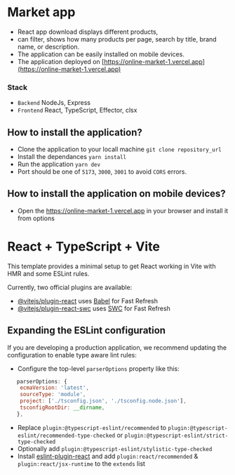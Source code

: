# Market app
- React app download displays different products,
- can filter, shows how many products per page, search by title, brand name, or description. 
- The application can be easily installed on mobile devices.
- The application deployed on [https://online-market-1.vercel.app](https://online-market-1.vercel.app)


### Stack
- `Backend` NodeJs, Express
- `Frontend` React, TypeScript, Effector, clsx

## How to install the application?
- Clone the application to your locall machine `git clone repository_url`
- Install the dependances `yarn install` 
- Run the application `yarn dev`
- Port should be one of `5173`, `3000`, `3001` to avoid `CORS` errors.

## How to install the application on mobile devices?
- Open the https://online-market-1.vercel.app in your browser and install it from options



# React + TypeScript + Vite

This template provides a minimal setup to get React working in Vite with HMR and some ESLint rules.

Currently, two official plugins are available:

- [@vitejs/plugin-react](https://github.com/vitejs/vite-plugin-react/blob/main/packages/plugin-react/README.md) uses [Babel](https://babeljs.io/) for Fast Refresh
- [@vitejs/plugin-react-swc](https://github.com/vitejs/vite-plugin-react-swc) uses [SWC](https://swc.rs/) for Fast Refresh

## Expanding the ESLint configuration

If you are developing a production application, we recommend updating the configuration to enable type aware lint rules:

- Configure the top-level `parserOptions` property like this:

```js
   parserOptions: {
    ecmaVersion: 'latest',
    sourceType: 'module',
    project: ['./tsconfig.json', './tsconfig.node.json'],
    tsconfigRootDir: __dirname,
   },
```

- Replace `plugin:@typescript-eslint/recommended` to `plugin:@typescript-eslint/recommended-type-checked` or `plugin:@typescript-eslint/strict-type-checked`
- Optionally add `plugin:@typescript-eslint/stylistic-type-checked`
- Install [eslint-plugin-react](https://github.com/jsx-eslint/eslint-plugin-react) and add `plugin:react/recommended` & `plugin:react/jsx-runtime` to the `extends` list

